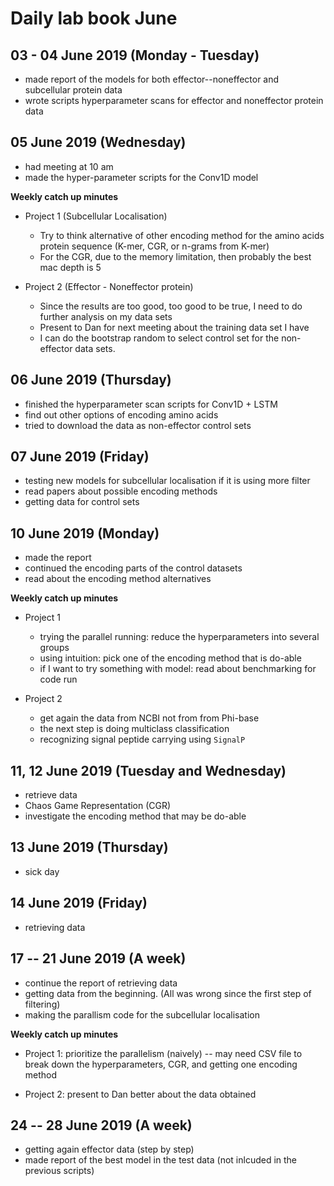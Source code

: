 Daily lab book June
====================


03 - 04 June 2019 (Monday - Tuesday)
------------------------------------

- made report of the models for both effector--noneffector and subcellular protein data
- wrote scripts hyperparameter scans for effector and noneffector protein data


05 June 2019 (Wednesday)
-------------------------

- had meeting at 10 am
- made the hyper-parameter scripts for the Conv1D model 

**Weekly catch up minutes**

- Project 1 (Subcellular Localisation)

    - Try to think alternative of other encoding method for the amino acids protein sequence (K-mer, CGR, or n-grams from K-mer)
    - For the CGR, due to the memory limitation, then probably the best mac depth is 5
    
- Project 2 (Effector - Noneffector protein)

    - Since the results are too good, too good to be true, I need to do further analysis on my data sets
    - Present to Dan for next meeting about the training data set I have
    - I can do the bootstrap random to select control set for the non-effector data sets. 

06 June 2019 (Thursday)
------------------------

- finished the hyperparameter scan scripts for Conv1D + LSTM
- find out other options of encoding amino acids
- tried to download the data as non-effector control sets

07 June 2019 (Friday)
------------------------

- testing new models for subcellular localisation if it is using more filter
- read papers about possible encoding methods
- getting data for control sets

10 June 2019 (Monday)
----------------------

- made the report
- continued the encoding parts of the control datasets
- read about the encoding method alternatives

**Weekly catch up minutes**

- Project 1

    - trying the parallel running: reduce the hyperparameters into several groups
    - using intuition: pick one of the encoding method that is do-able
    - if I want to try something with model: read about benchmarking for code run
    
- Project 2

    - get again the data from NCBI not from from Phi-base
    - the next step is doing multiclass classification
    - recognizing signal peptide carrying using `SignalP`
    
11, 12 June 2019 (Tuesday and Wednesday)
-----------------------

- retrieve data 
- Chaos Game Representation (CGR)
- investigate the encoding method that may be do-able

13 June 2019 (Thursday)
-----------------------

- sick day

14 June 2019 (Friday)
----------------------

- retrieving data

17 -- 21 June 2019 (A week)
----------------------

- continue the report of retrieving data 
- getting data from the beginning. (All was wrong since the first step of filtering)
- making the parallism code for the subcellular localisation

**Weekly catch up minutes**

- Project 1: prioritize the parallelism (naively) -- may need CSV file to break down the hyperparameters, CGR, and getting one encoding method 

- Project 2: present to Dan better about the data obtained

24 -- 28 June 2019 (A week)
-------------------------------

- getting again effector data (step by step)
- made report of the best model in the test data (not inlcuded in the previous scripts)


